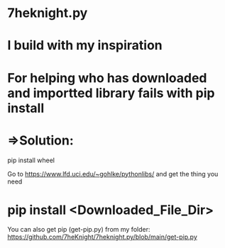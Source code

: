 # 7heknight.py
# I build with my inspiration


# For helping who has downloaded and importted library fails with pip install   
# =>Solution:
  
  pip install wheel

Go to https://www.lfd.uci.edu/~gohlke/pythonlibs/ and get the thing you need

#   pip install <Downloaded_File_Dir>

You can also get pip (get-pip.py) from my folder: https://github.com/7heKnight/7heknight.py/blob/main/get-pip.py

